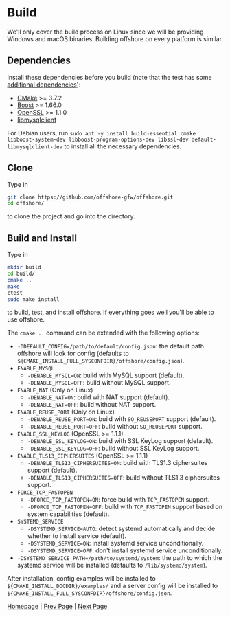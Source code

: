 # Build

We'll only cover the build process on Linux since we will be providing Windows and macOS binaries. Building offshore on every platform is similar.

## Dependencies

Install these dependencies before you build (note that the test has some [additional dependencies](https://github.com/offshore-gfw/offshore/blob/master/tests/LinuxSmokeTest/README.md)):

- [CMake](https://cmake.org/) >= 3.7.2
- [Boost](http://www.boost.org/) >= 1.66.0
- [OpenSSL](https://www.openssl.org/) >= 1.1.0
- [libmysqlclient](https://dev.mysql.com/downloads/connector/c/)

For Debian users, run `sudo apt -y install build-essential cmake libboost-system-dev libboost-program-options-dev libssl-dev default-libmysqlclient-dev` to install all the necessary dependencies.

## Clone

Type in

```bash
git clone https://github.com/offshore-gfw/offshore.git
cd offshore/
```

to clone the project and go into the directory.

## Build and Install

Type in

```bash
mkdir build
cd build/
cmake ..
make
ctest
sudo make install
```

to build, test, and install offshore. If everything goes well you'll be able to use offshore.

The `cmake ..` command can be extended with the following options:

- `-DDEFAULT_CONFIG=/path/to/default/config.json`: the default path offshore will look for config (defaults to `${CMAKE_INSTALL_FULL_SYSCONFDIR}/offshore/config.json`).
- `ENABLE_MYSQL`
    - `-DENABLE_MYSQL=ON`: build with MySQL support (default).
    - `-DENABLE_MYSQL=OFF`: build without MySQL support.
- `ENABLE_NAT` (Only on Linux)
    - `-DENABLE_NAT=ON`: build with NAT support (default).
    - `-DENABLE_NAT=OFF`: build without NAT support.
- `ENABLE_REUSE_PORT` (Only on Linux)
    - `-DENABLE_REUSE_PORT=ON`: build with `SO_REUSEPORT` support (default).
    - `-DENABLE_REUSE_PORT=OFF`: build without `SO_REUSEPORT` support.
- `ENABLE_SSL_KEYLOG` (OpenSSL >= 1.1.1)
    - `-DENABLE_SSL_KEYLOG=ON`: build with SSL KeyLog support (default).
    - `-DENABLE_SSL_KEYLOG=OFF`: build without SSL KeyLog support.
- `ENABLE_TLS13_CIPHERSUITES` (OpenSSL >= 1.1.1)
    - `-DENABLE_TLS13_CIPHERSUITES=ON`: build with TLS1.3 ciphersuites support (default).
    - `-DENABLE_TLS13_CIPHERSUITES=OFF`: build without TLS1.3 ciphersuites support.
- `FORCE_TCP_FASTOPEN`
    - `-DFORCE_TCP_FASTOPEN=ON`: force build with `TCP_FASTOPEN` support.
    - `-DFORCE_TCP_FASTOPEN=OFF`: build with `TCP_FASTOPEN` support based on system capabilities (default).
- `SYSTEMD_SERVICE`
    - `-DSYSTEMD_SERVICE=AUTO`: detect systemd automatically and decide whether to install service (default).
    - `-DSYSTEMD_SERVICE=ON`: install systemd service unconditionally.
    - `-DSYSTEMD_SERVICE=OFF`: don't install systemd service unconditionally.
- `-DSYSTEMD_SERVICE_PATH=/path/to/systemd/system`: the path to which the systemd service will be installed (defaults to `/lib/systemd/system`).

After installation, config examples will be installed to `${CMAKE_INSTALL_DOCDIR}/examples/` and a server config will be installed to `${CMAKE_INSTALL_FULL_SYSCONFDIR}/offshore/config.json`.

[Homepage](.) | [Prev Page](authenticator) | [Next Page](usage)
